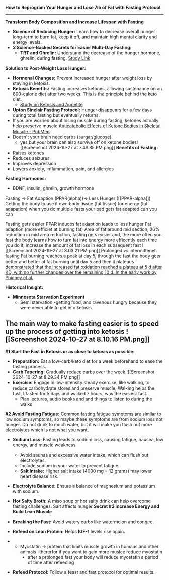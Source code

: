 **How to Reprogram Your Hunger and Lose 7lb of Fat with Fasting Protocol**

---

**Transform Body Composition and Increase Lifespan with Fasting**

- **Science of Reducing Hunger:** Learn how to decrease overall hunger long-term to burn fat, keep it off, and maintain high mental clarity and energy levels.
- **3 Science-Backed Secrets for Easier Multi-Day Fasting:**
  - **TRT and Ghrelin:** Understand the decrease of the hunger hormone, ghrelin, during fasting. [Study Link](https://pubmed.ncbi.nlm.nih.gov/15522942/)

**Solution to Post-Weight Loss Hunger:**

- **Hormonal Changes:** Prevent increased hunger after weight loss by staying in ketosis.
- **Ketosis Benefits:** Fasting increases ketones, allowing sustenance on an 800-calorie diet after two weeks. This is the principle behind the keto diet.
  - [Study on Ketosis and Appetite](https://pubmed.ncbi.nlm.nih.gov/23632752/)
- **Upton Sinclair Fasting Protocol:** Hunger disappears for a few days during total fasting but eventually returns.
- If you are worried about losing muscle during fasting, ketones actually help preserve muscle
[Anticatabolic Effects of Ketone Bodies in Skeletal Muscle - PubMed](https://pubmed.ncbi.nlm.nih.gov/30712977/)
- Doesn't your brain need carbs (surgar/glucose).
	- yes but your brain can also survive off on ketone bodies![[Screenshot 2024-10-27 at 7.49.35 PM.png]]
**Benefits of Fasting:**
- Raises ketones
- Reduces seizures
- Improves depression
- Lowers anxiety, inflammation, pain, and allergies


**Fasting Hormones:**
- BDNF, insulin, ghrelin, growth hormone


Fasting -> Fat Adaption (PPAR(alpha))-> Less Hunger ([[PPAR-alpha]])
Getting the body to use it own body tissue (fat tissue) for energy (fat adapation)
	when you do multiple fasts your bad gets fat adapted can you can 

Fasting gets easier
PPAR induces fat adaption leads to less hunger
Fat adaption (more efficiet at burning fat)
Area of fat around mid section, 26% reduction in mid area reduction, fasting gets easier and, the more often you fast the body learns how to turn fat into energy more efficently each time you do it, increase the amount of fat loss in each subsequent fast ![[Screenshot 2024-10-27 at 8.03.21 PM.png]]
Prolonged vs intermittenet fasting 
Fat burning reaches a peak at day 5, through the fast the body gets better and better at fat burning until day 5 and then it plateaus 
[demonstrated that the increased fat oxidation reached a plateau at 5 d after KD, with no further changes over the remaining 10 d. In the early work by Phinney et al.](https://www.sciencedirect.com/science/article/pii/S0002916522012217#bib18)

**Historical Insight:**
- **Minnesota Starvation Experiment**
	- Semi starvation -getting food, and ravenous hungry because they were never able to get into ketosis 

The main way to make fasting easier is to speed up the process of getting into ketosis
![[Screenshot 2024-10-27 at 8.10.16 PM.png]]
---

**#1 Start the Fast in Ketosis or as close to ketosis as possible:**
- **Preparation:** Eat a low-carb/keto diet for a week beforehand to ease the fasting process.
- **Carb Tapering:** Gradually reduce carbs over the week.![[Screenshot 2024-10-27 at 8.29.34 PM.png]]
- **Exercise:** Engage in low-intensity steady exercise, like walking, to reduce carbohydrate stores and preserve muscle. Walking helps the fast, I fasted for 5 days and walked 7 hours, was the easiest fast.
	- Plan lectures, audio books and and things to listen to during the walks

**#2 Avoid Fasting Fatigue:**
Common fasting fatigue symptoms are similar to low sodium symptoms, so maybe these symptoms are from sodium loss not hunger. Do not drink to much water, but it will make you flush out more electrolytes which is not what you want.
- **Sodium Loss:** Fasting leads to sodium loss, causing fatigue, nausea, low energy, and muscle weakness.
  - Avoid saunas and excessive water intake, which can flush out electrolytes.
  - Include sodium in your water to prevent fatigue.
  - **Salt Intake:** Higher salt intake (4000 mg = 12 grams) may lower heart disease risk.
- **Electrolyte Balance:** Ensure a balance of magnesium and potassium with sodium.
- **Hot Salty Broth:** A miso soup or hot salty drink can help overcome fasting challenges.
Salt affects hunger
**Secret #3  Increase Energy and Build Lean Muscle**

- **Breaking the Fast:** Avoid watery carbs like watermelon and congee.
- **Refeed on Lean Protein:** Helps **IGF-1** levels rise again.
- - Myostatin -> protein that limits muscle growth in humans and other animals
	-thererfor if you want to gain more muslce reduce myostatin
	- after a prolonged fast your body will reduce myostatin a period of time after refeeding
- **Refeed Protocol:** Follow a feast and fast protocol for optimal results.
